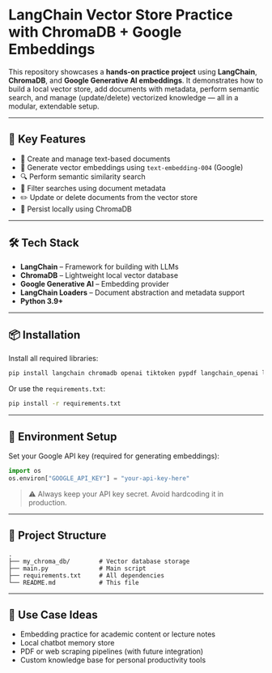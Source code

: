 #  LangChain Vector Store Practice with ChromaDB + Google Embeddings

This repository showcases a **hands-on practice project** using **LangChain**, **ChromaDB**, and **Google Generative AI embeddings**. It demonstrates how to build a local vector store, add documents with metadata, perform semantic search, and manage (update/delete) vectorized knowledge — all in a modular, extendable setup.

---

## 🚀 Key Features

- 📄 Create and manage text-based documents  
- 🧠 Generate vector embeddings using `text-embedding-004` (Google)  
- 🔍 Perform semantic similarity search  
- 🎯 Filter searches using document metadata  
- ✏️ Update or delete documents from the vector store  
- 💾 Persist locally using ChromaDB  

---

## 🛠️ Tech Stack

- **LangChain** – Framework for building with LLMs  
- **ChromaDB** – Lightweight local vector database  
- **Google Generative AI** – Embedding provider  
- **LangChain Loaders** – Document abstraction and metadata support  
- **Python 3.9+**  

---

## 📦 Installation

Install all required libraries:

```bash
pip install langchain chromadb openai tiktoken pypdf langchain_openai langchain-community google-generativeai
```

Or use the `requirements.txt`:

```bash
pip install -r requirements.txt
```

---

## 🔑 Environment Setup

Set your Google API key (required for generating embeddings):

```python
import os
os.environ["GOOGLE_API_KEY"] = "your-api-key-here"
```

> ⚠️ Always keep your API key secret. Avoid hardcoding it in production.

---

## 📁 Project Structure

```
.
├── my_chroma_db/        # Vector database storage  
├── main.py              # Main script  
├── requirements.txt     # All dependencies  
└── README.md            # This file  
```

---

## 🎯 Use Case Ideas

- Embedding practice for academic content or lecture notes  
- Local chatbot memory store  
- PDF or web scraping pipelines (with future integration)  
- Custom knowledge base for personal productivity tools  

